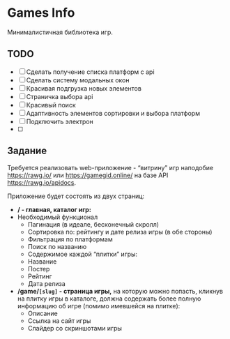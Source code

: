 # Games Info
Минималистичная библиотека игр.

## TODO
- [ ] Сделать получение списка платформ с api 
- [ ] Сделать систему модальных окон
- [ ] Красивая подгрузка новых элементов
- [ ] Страничка выбора api
- [ ] Красивый поиск
- [ ] Адаптивность элементов сортировки и выбора платформ
- [ ] Подключить электрон
- [ ] 

## Задание
Требуется реализовать web-приложение - “витрину” игр наподобие https://rawg.io/ или https://gamegid.online/ на базе API https://rawg.io/apidocs.

Приложение будет состоять из двух страниц:
 
 - **/ - главная, каталог игр:**
 - Необходимый функционал
     - Пагинация (в идеале, бесконечный скролл)
     - Сортировка по: рейтингу и дате релиза игры (в обе стороны)
     - Фильтрация по платформам
     - Поиск по названию
     - Содержимое каждой “плитки” игры:
     - Название
     - Постер
     - Рейтинг
     - Дата релиза
- **/game/`[slug]` - страница игры,** на которую можно попасть, кликнув на плитку игры в каталоге, должна содержать более полную информацию об игре (помимо имевшейся на плитке):
    - Описание
    - Ссылка на сайт игры
    - Слайдер со скриншотами игры

